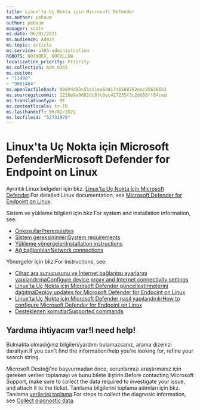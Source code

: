 ```yaml
---
title: Linux'ta Uç Nokta için Microsoft Defender
ms.author: pebaum
author: pebaum
manager: scotv
ms.date: 06/01/2021
ms.audience: Admin
ms.topic: article
ms.service: o365-administration
ROBOTS: NOINDEX, NOFOLLOW
localization_priority: Priority
ms.collection: Adm_O365
ms.custom:
- "11490"
- "9001464"
ms.openlocfilehash: 99894d83c51e11ea6dd1746568762eac856306b3
ms.sourcegitcommit: 1226e9a9601dc8fc8ec427235f3c2dd88ff84ced
ms.translationtype: MT
ms.contentlocale: tr-TR
ms.lasthandoff: 06/02/2021
ms.locfileid: "52731976"
---
```

# <a name="microsoft-defender-for-endpoint-on-linux"></a><span data-ttu-id="b4d84-102">Linux'ta Uç Nokta için Microsoft Defender</span><span class="sxs-lookup"><span data-stu-id="b4d84-102">Microsoft Defender for Endpoint on Linux</span></span>

<span data-ttu-id="b4d84-103">Ayrıntılı Linux belgeleri için bkz. [Linux'ta Uç Nokta için Microsoft Defender](/microsoft-365/security/defender-endpoint/microsoft-defender-endpoint-linux).</span><span class="sxs-lookup"><span data-stu-id="b4d84-103">For detailed Linux documentation, see [Microsoft Defender for Endpoint on Linux](/microsoft-365/security/defender-endpoint/microsoft-defender-endpoint-linux).</span></span>

<span data-ttu-id="b4d84-104">Sistem ve yükleme bilgileri için bkz:</span><span class="sxs-lookup"><span data-stu-id="b4d84-104">For system and installation information, see:</span></span>

- [<span data-ttu-id="b4d84-105">Önkoşullar</span><span class="sxs-lookup"><span data-stu-id="b4d84-105">Prerequisites</span></span>](/microsoft-365/security/defender-endpoint/microsoft-defender-endpoint-linux#prerequisites)
- [<span data-ttu-id="b4d84-106">Sistem gereksinimleri</span><span class="sxs-lookup"><span data-stu-id="b4d84-106">System requirements</span></span>](/microsoft-365/security/defender-endpoint/microsoft-defender-endpoint-linux#system-requirements)
- [<span data-ttu-id="b4d84-107">Yükleme yönergeleri</span><span class="sxs-lookup"><span data-stu-id="b4d84-107">Installation instructions</span></span>](/microsoft-365/security/defender-endpoint/microsoft-defender-endpoint-linux#installation-instructions)
- [<span data-ttu-id="b4d84-108">Ağ bağlantıları</span><span class="sxs-lookup"><span data-stu-id="b4d84-108">Network connections</span></span>](/microsoft-365/security/defender-endpoint/microsoft-defender-endpoint-linux#network-connections)

<span data-ttu-id="b4d84-109">Yönergeler için bkz:</span><span class="sxs-lookup"><span data-stu-id="b4d84-109">For instructions, see:</span></span>

- [<span data-ttu-id="b4d84-110">Cihaz ara sunucusunu ve İnternet bağlantısı ayarlarını yapılandırma</span><span class="sxs-lookup"><span data-stu-id="b4d84-110">Configure device proxy and Internet connectivity settings</span></span>](/microsoft-365/security/defender-endpoint/configure-proxy-internet#enable-access-to-microsoft-defender-atp-service-urls-in-the-proxy-server)
- [<span data-ttu-id="b4d84-111">Linux'ta Uç Nokta için Microsoft Defender güncelleştirmelerini dağıtma</span><span class="sxs-lookup"><span data-stu-id="b4d84-111">Deploy updates for Microsoft Defender for Endpoint on Linux</span></span>](/microsoft-365/security/defender-endpoint/linux-updates)
- [<span data-ttu-id="b4d84-112">Linux'ta Uç Nokta için Microsoft Defender nasıl yapılandırılır</span><span class="sxs-lookup"><span data-stu-id="b4d84-112">How to configure Microsoft Defender for Endpoint on Linux</span></span>](/microsoft-365/security/defender-endpoint/microsoft-defender-endpoint-linux#how-to-configure-microsoft-defender-for-endpoint-on-linux)
- [<span data-ttu-id="b4d84-113">Desteklenen komutlar</span><span class="sxs-lookup"><span data-stu-id="b4d84-113">Supported commands</span></span>](/microsoft-365/security/defender-endpoint/linux-resources#supported-commands)

## <a name="i-need-help"></a><span data-ttu-id="b4d84-114">Yardıma ihtiyacım var!</span><span class="sxs-lookup"><span data-stu-id="b4d84-114">I need help!</span></span>

<span data-ttu-id="b4d84-115">Bulmakta olmadığınız bilgileri/yardımı bulamazsanız, arama dizenizi daraltyın.</span><span class="sxs-lookup"><span data-stu-id="b4d84-115">If you can't find the information/help you're looking for, refine your search string.</span></span>

<span data-ttu-id="b4d84-116">Microsoft Desteği'ne başvurmadan önce, sorunlarınızı araştırmanız için gereken verileri toplamayı ve bunu bilete iliştirin.</span><span class="sxs-lookup"><span data-stu-id="b4d84-116">Before contacting Microsoft Support, make sure to collect the data required to investigate your issue, and attach it to the ticket.</span></span> <span data-ttu-id="b4d84-117">Tanılama bilgilerini toplama adımları için bkz. Tanılama [verilerini toplama](/microsoft-365/security/defender-endpoint/linux-resources#collect-diagnostic-information).</span><span class="sxs-lookup"><span data-stu-id="b4d84-117">For steps to collect the diagnosic information, see [Collect diagnostic data](/microsoft-365/security/defender-endpoint/linux-resources#collect-diagnostic-information).</span></span>